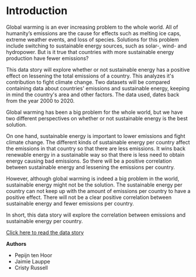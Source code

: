 # Introduction

Global warming is an ever increasing problem to the whole world. All of humanity’s emissions are the cause for effects such as melting ice caps, extreme weather events, and loss of species. Solutions for this problem include switching to sustainable energy sources, such as solar-, wind- and hydropower. But is it true that countries with more sustainable energy production have fewer emissions?

This data story will explore whether or not sustainable energy has a positive effect on lessening the total emissions of a country. This analyzes it's contribution to fight climate change. Two datasets will be compared containing data about countries' emissions and sustainable energy, keeping in mind the country's area and other factors. The data used, dates back from the year 2000 to 2020.


Global warming has been a big problem for the whole world, but we have two different perspectives on whether or not sustainable energy is the best solution.

On one hand, sustainable energy is important to lower emissions and fight climate change. The different kinds of sustainable energy per country affect the emissions in that country so that there are less emissions. It wins back renewable energy in a sustainable way so that there is less need to obtain energy causing bad emissions. So there will be a positive correlation between sustainable energy and lessening the emissions per country.

However, although global warming is indeed a big problem in the world, sustainable energy might not be the solution. The sustainable energy per country can not keep up with the amount of emissions per country to have a positive effect. There will not be a clear positive correlation between sustainable energy and fewer emissions per country.


In short, this data story will explore the correlation between emissions and sustainable energy per country.


[Click here to read the data story](story.ipynb)

**Authors**

- Pepijn ten Hoor
- Jaimie Lauppe
- Cristy Russell